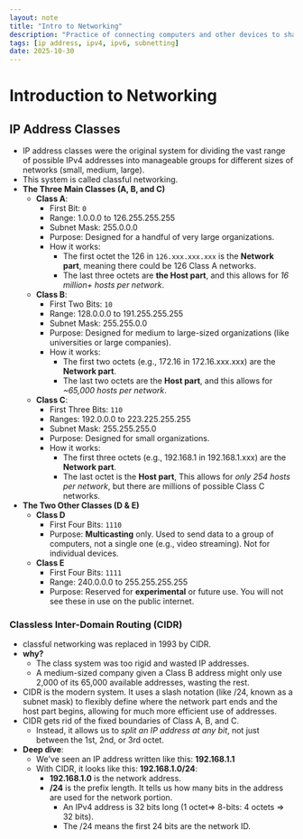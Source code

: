 ```yaml
---
layout: note
title: "Intro to Networking"
description: "Practice of connecting computers and other devices to share data and resources."
tags: [ip address, ipv4, ipv6, subnetting]
date: 2025-10-30
---
```


# Introduction to Networking
## IP Address Classes
- IP address classes were the original system for dividing the vast range of possible IPv4 addresses into manageable groups for different sizes of networks (small, medium, large). 
- This system is called classful networking.
- **The Three Main Classes (A, B, and C)**
    - **Class A**:
        - First Bit: <code>0</code>
        - Range: 1.0.0.0 to 126.255.255.255
        - Subnet Mask: 255.0.0.0
        - Purpose: Designed for a handful of very large organizations.
        - How it works:
            - The first octet the 126 in <code>126.xxx.xxx.xxx</code> is the **Network part**, meaning there could be 126 Class A networks.
            - The last three octets are **the Host part**, and this allows for *16 million+ hosts per network*.
    - **Class B**:
        - First Two Bits: <code>10</code>
        - Range: 128.0.0.0 to 191.255.255.255
        - Subnet Mask: 255.255.0.0
        - Purpose: Designed for medium to large-sized organizations (like universities or large companies).
        - How it works:
            - The first two octets (e.g., 172.16 in 172.16.xxx.xxx) are the **Network part**.
            - The last two octets are the **Host part**, and this allows for *~65,000 hosts per network*.
    - **Class C**:
        - First Three Bits: <code>110</code>
        - Ranges: 192.0.0.0 to 223.225.255.255
        - Subnet Mask: 255.255.255.0
        - Purpose: Designed for small organizations.
        - How it works:
            - The first three octets (e.g., 192.168.1 in 192.168.1.xxx) are the **Network part**.
            - The last octet is the **Host part**, This allows for *only 254 hosts per network*, but there are millions of possible Class C networks.
- **The Two Other Classes (D & E)**
    - **Class D**
        - First Four Bits: <code>1110</code>
        - Purpose: **Multicasting** only. Used to send data to a group of computers, not a single one (e.g., video streaming). Not for individual devices.
    - **Class E**
        - First Four Bits: <code>1111</code>
        - Range: 240.0.0.0 to 255.255.255.255
        - Purpose: Reserved for **experimental** or future use. You will not see these in use on the public internet.

### Classless Inter-Domain Routing (CIDR)
- classful networking was replaced in 1993 by CIDR.
- **why?**
    - The class system was too rigid and wasted IP addresses.
    - A medium-sized company given a Class B address might only use 2,000 of its 65,000 available addresses, wasting the rest.
- CIDR is the modern system. It uses a slash notation (like /24, known as a subnet mask) to flexibly define where the network part ends and the host part begins, allowing for much more efficient use of addresses.
- CIDR gets rid of the fixed boundaries of Class A, B, and C.
    - Instead, it allows us to *split an IP address at any bit*, not just between the 1st, 2nd, or 3rd octet.
- **Deep dive**:
    - We've seen an IP address written like this: **192.168.1.1**
    - With CIDR, it looks like this: **192.168.1.0/24**:
        - **192.168.1.0** is the network address.
        - **/24** is the prefix length. It tells us how many bits in the address are used for the network portion.
            - An IPv4 address is 32 bits long (1 octet=> 8-bits: 4 octets => 32 bits).
            - The /24 means the first 24 bits are the network ID.
